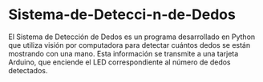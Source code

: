 # Sistema-de-Detecci-n-de-Dedos
El Sistema de Detección de Dedos es un programa desarrollado en Python que utiliza visión por computadora para detectar cuántos dedos se están mostrando con una mano. Esta información se transmite a una tarjeta Arduino, que enciende el LED correspondiente al número de dedos detectados.
